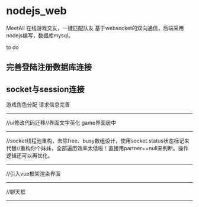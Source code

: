 # nodejs_web

MeetAll
在线游戏交友，一键匹配队友
基于websocket的双向通信，后端采用nodejs编写，数据库mysql。

to do

完善登陆注册数据库连接
---
socket与session连接
---
游戏角色分配 请求信息完善
***
//ui修改代码迁移//界面文字英化 game界面居中
***
//socket线程池重构，去除free、busy数组设计，使用socket.status状态标记来代替//重构你个妹妹，全部遍历效率太低啦！直接用partner==null来判断。操作逻辑还可以再优化。
***
//引入vue框架渲染界面
***
//聊天框
***
